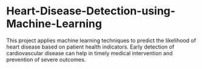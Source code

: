 # Heart-Disease-Detection-using-Machine-Learning
This project applies machine learning techniques to predict the likelihood of heart disease based on patient health indicators. Early detection of cardiovascular disease can help in timely medical intervention and prevention of severe outcomes.
